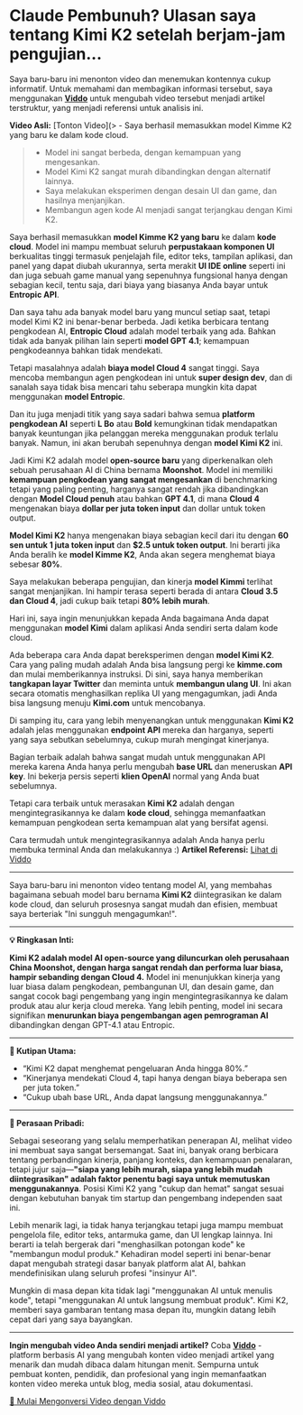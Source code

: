# Claude Pembunuh? Ulasan saya tentang Kimi K2 setelah berjam-jam pengujian...

Saya baru-baru ini menonton video dan menemukan kontennya cukup informatif. Untuk memahami dan membagikan informasi tersebut, saya menggunakan **[Viddo](https://viddo.pro/)** untuk mengubah video tersebut menjadi artikel terstruktur, yang menjadi referensi untuk analisis ini.

**Video Asli:** [Tonton Video](> - Saya berhasil memasukkan model Kimme K2 yang baru ke dalam kode cloud.
> - Model ini sangat berbeda, dengan kemampuan yang mengesankan.
> - Model Kimi K2 sangat murah dibandingkan dengan alternatif lainnya.
> - Saya melakukan eksperimen dengan desain UI dan game, dan hasilnya menjanjikan.
> - Membangun agen kode AI menjadi sangat terjangkau dengan Kimi K2.

Saya berhasil memasukkan **model Kimme K2 yang baru** ke dalam **kode cloud**. Model ini mampu membuat seluruh **perpustakaan komponen UI** berkualitas tinggi termasuk penjelajah file, editor teks, tampilan aplikasi, dan panel yang dapat diubah ukurannya, serta merakit **UI IDE online** seperti ini dan juga sebuah game manual yang sepenuhnya fungsional hanya dengan sebagian kecil, tentu saja, dari biaya yang biasanya Anda bayar untuk **Entropic API**.

Dan saya tahu ada banyak model baru yang muncul setiap saat, tetapi model Kimi K2 ini benar-benar berbeda. Jadi ketika berbicara tentang pengkodean AI, **Entropic Cloud** adalah model terbaik yang ada. Bahkan tidak ada banyak pilihan lain seperti **model GPT 4.1**; kemampuan pengkodeannya bahkan tidak mendekati.

Tetapi masalahnya adalah **biaya model Cloud 4** sangat tinggi. Saya mencoba membangun agen pengkodean ini untuk **super design dev**, dan di sanalah saya tidak bisa mencari tahu seberapa mungkin kita dapat menggunakan **model Entropic**.

Dan itu juga menjadi titik yang saya sadari bahwa semua **platform pengkodean AI** seperti **L Bo** atau **Bold** kemungkinan tidak mendapatkan banyak keuntungan jika pelanggan mereka menggunakan produk terlalu banyak. Namun, ini akan berubah sepenuhnya dengan **model Kimi K2** ini.

Jadi Kimi K2 adalah model **open-source baru** yang diperkenalkan oleh sebuah perusahaan AI di China bernama **Moonshot**. Model ini memiliki **kemampuan pengkodean yang sangat mengesankan** di benchmarking tetapi yang paling penting, harganya sangat rendah jika dibandingkan dengan **Model Cloud penuh** atau bahkan **GPT 4.1**, di mana **Cloud 4** mengenakan biaya **dollar per juta token input** dan dollar untuk token output.

**Model Kimi K2** hanya mengenakan biaya sebagian kecil dari itu dengan **60 sen untuk 1 juta token input** dan **$2.5 untuk token output**. Ini berarti jika Anda beralih ke **model Kimme K2**, Anda akan segera menghemat biaya sebesar **80%**.

Saya melakukan beberapa pengujian, dan kinerja **model Kimmi** terlihat sangat menjanjikan. Ini hampir terasa seperti berada di antara **Cloud 3.5 dan Cloud 4**, jadi cukup baik tetapi **80% lebih murah**.

Hari ini, saya ingin menunjukkan kepada Anda bagaimana Anda dapat menggunakan **model Kimi** dalam aplikasi Anda sendiri serta dalam kode cloud.

Ada beberapa cara Anda dapat bereksperimen dengan **model Kimi K2**. Cara yang paling mudah adalah Anda bisa langsung pergi ke **kimme.com** dan mulai memberikannya instruksi. Di sini, saya hanya memberikan **tangkapan layar Twitter** dan meminta untuk **membangun ulang UI**. Ini akan secara otomatis menghasilkan replika UI yang mengagumkan, jadi Anda bisa langsung menuju **Kimi.com** untuk mencobanya.

Di samping itu, cara yang lebih menyenangkan untuk menggunakan **Kimi K2** adalah jelas menggunakan **endpoint API** mereka dan harganya, seperti yang saya sebutkan sebelumnya, cukup murah mengingat kinerjanya.

Bagian terbaik adalah bahwa sangat mudah untuk menggunakan API mereka karena Anda hanya perlu mengubah **base URL** dan meneruskan **API key**. Ini bekerja persis seperti **klien OpenAI** normal yang Anda buat sebelumnya.

Tetapi cara terbaik untuk merasakan **Kimi K2** adalah dengan mengintegrasikannya ke dalam **kode cloud**, sehingga memanfaatkan kemampuan pengkodean serta kemampuan alat yang bersifat agensi.

Cara termudah untuk mengintegrasikannya adalah Anda hanya perlu membuka terminal Anda dan melakukannya :)
**Artikel Referensi:** [Lihat di Viddo](https://viddo.pro/zh/video-result/ab78a578-e160-4137-862a-397e1ee74fd2)

---

Saya baru-baru ini menonton video tentang model AI, yang membahas bagaimana sebuah model baru bernama **Kimi K2** diintegrasikan ke dalam kode cloud, dan seluruh prosesnya sangat mudah dan efisien, membuat saya berteriak "Ini sungguh mengagumkan!".

---

**💡 Ringkasan Inti:**

**Kimi K2 adalah model AI open-source yang diluncurkan oleh perusahaan China Moonshot, dengan harga sangat rendah dan performa luar biasa, hampir sebanding dengan Cloud 4.** Model ini menunjukkan kinerja yang luar biasa dalam pengkodean, pembangunan UI, dan desain game, dan sangat cocok bagi pengembang yang ingin mengintegrasikannya ke dalam produk atau alur kerja cloud mereka. Yang lebih penting, model ini secara signifikan **menurunkan biaya pengembangan agen pemrograman AI** dibandingkan dengan GPT-4.1 atau Entropic.

---

**🎯 Kutipan Utama:**

- “Kimi K2 dapat menghemat pengeluaran Anda hingga 80%.”
- “Kinerjanya mendekati Cloud 4, tapi hanya dengan biaya beberapa sen per juta token.”
- “Cukup ubah base URL, Anda dapat langsung menggunakannya.”

---

**🧠 Perasaan Pribadi:**

Sebagai seseorang yang selalu memperhatikan penerapan AI, melihat video ini membuat saya sangat bersemangat. Saat ini, banyak orang berbicara tentang perbandingan kinerja, panjang konteks, dan kemampuan penalaran, tetapi jujur saja—**"siapa yang lebih murah, siapa yang lebih mudah diintegrasikan" adalah faktor penentu bagi saya untuk memutuskan menggunakannya**. Posisi Kimi K2 yang "cukup dan hemat" sangat sesuai dengan kebutuhan banyak tim startup dan pengembang independen saat ini.

Lebih menarik lagi, ia tidak hanya terjangkau tetapi juga mampu membuat pengelola file, editor teks, antarmuka game, dan UI lengkap lainnya. Ini berarti ia telah bergerak dari "menghasilkan potongan kode" ke "membangun modul produk." Kehadiran model seperti ini benar-benar dapat mengubah strategi dasar banyak platform alat AI, bahkan mendefinisikan ulang seluruh profesi "insinyur AI".

Mungkin di masa depan kita tidak lagi "menggunakan AI untuk menulis kode", tetapi "menggunakan AI untuk langsung membuat produk". Kimi K2, memberi saya gambaran tentang masa depan itu, mungkin datang lebih cepat dari yang saya bayangkan.

---

**Ingin mengubah video Anda sendiri menjadi artikel?** Coba **[Viddo](https://viddo.pro/)** - platform berbasis AI yang mengubah konten video menjadi artikel yang menarik dan mudah dibaca dalam hitungan menit. Sempurna untuk pembuat konten, pendidik, dan profesional yang ingin memanfaatkan konten video mereka untuk blog, media sosial, atau dokumentasi.

[🚀 Mulai Mengonversi Video dengan Viddo](https://viddo.pro/)